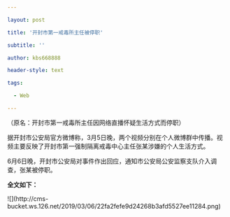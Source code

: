 ---
layout: post
title: '开封市第一戒毒所主任被停职'
subtitle: ''
author: kbs668888
header-style: text
tags:
  - Web
---
（原名：开封市第一戒毒所主任因网络直播怀疑生活方式而停职）

据开封市公安局官方微博称，3月5日晚，两个视频分别在个人微博群中传播。视频主要反映了开封市第一强制隔离戒毒中心主任张某涉嫌的个人生活方式。

6月6日晚，开封市公安局对事件作出回应，通知市公安局公安监察支队介入调查，张某被停职。

 **全文如下：**

![](http://cms-
bucket.ws.126.net/2019/03/06/22fa2fefe9d24268b3afd5527ee11284.png)

